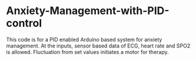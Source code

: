 # Anxiety-Management-with-PID-control
This code is for a PID enabled Arduino based system for anxiety management. At the inputs, sensor based data of ECG, heart rate and SPO2 is allowed. Fluctuation from set values initiates a motor for therapy. 
